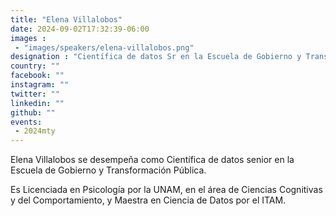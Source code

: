 ```yaml
---
title: "Elena Villalobos"
date: 2024-09-02T17:32:39-06:00
images : 
 - "images/speakers/elena-villalobos.png"
designation : "Científica de datos Sr en la Escuela de Gobierno y Transformación Pública"
country: ""
facebook: ""
instagram: ""
twitter: ""
linkedin: ""
github: ""
events: 
 - 2024mty
---
```


Elena Villalobos se desempeña como Científica de datos senior en la Escuela de Gobierno y Transformación Pública.

Es Licenciada en Psicología por la UNAM, en el área de Ciencias Cognitivas y del Comportamiento, y Maestra en Ciencia de Datos por el ITAM.
